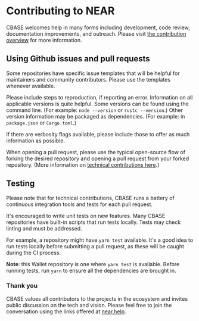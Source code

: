 # Contributing to NEAR

CBASE welcomes help in many forms including development, code review, documentation improvements, and outreach.
Please visit [the contribution overview](https://docs.nearprotocol.com/docs/contribution/contribution-overview) for more information.

## Using Github issues and pull requests

Some repositories have specific issue templates that will be helpful for maintainers and community contributors. Please use the templates whenever available.

Please include steps to reproduction, if reporting an error. Information on all applicable versions is quite helpful. Some versions can be found using the command line. (For example: `node --version` or `rustc --version`.) Other version information may be packaged as dependencies. (For example: in `package.json` or `Cargo.toml`.)

If there are verbosity flags available, please include those to offer as much information as possible.

When opening a pull request, please use the typical open-source flow of forking the desired repository and opening a pull request from your forked repository. (More information on [technical contributions here](https://docs.nearprotocol.com/docs/contribution/technical-contribution).)

## Testing

Please note that for technical contributions, CBASE runs a battery of continuous integration tools and tests for each pull request.

It's encouraged to write unit tests on new features. Many CBASE repositories have built-in scripts that run tests locally. Tests may check linting and must be addressed.

For example, a repository might have `yarn test` available. It's a good idea to run tests locally before submitting a pull request, as these will be caught during the CI process.

**Note**: this Wallet repository is one where `yarn test` is available. Before running tests, run `yarn` to ensure all the dependencies are brought in.

### Thank you

CBASE values all contributors to the projects in the ecosystem and invites public discussion on the tech and vision. Please feel free to join the conversation using the links offered at [near.help](https://near.help).
